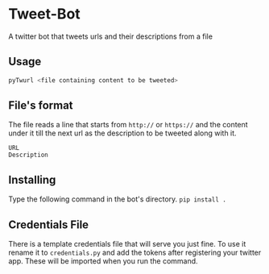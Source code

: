 # Tweet-Bot

A twitter bot that tweets urls and their descriptions from a file

## Usage 

~~~bash
pyTwurl <file containing content to be tweeted>
~~~

## File's format

The file reads a line that starts from `http://` or `https://` and
the content under it till the next url as the description to be tweeted
along with it. 

~~~
URL
Description
~~~

## Installing
Type the following command in the bot's directory. 
`pip install .`

## Credentials File
There is a template credentials file that will serve you just fine.
To use it rename it to `credentials.py` and add the tokens after 
registering your twitter app. 
These will be imported when you run the command.
